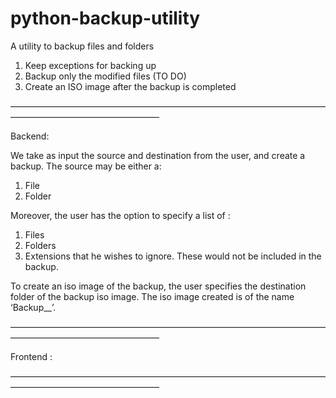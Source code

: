 # python-backup-utility
A utility to backup files and folders

1. Keep exceptions for backing up
2. Backup only the modified files (TO DO) 
3. Create an ISO image after the backup is completed 

—————————————————————————————————————————————————————

Backend: 


We take as input the source and destination from the user, and create a backup. The source may be either a:
  1. File
  2. Folder

Moreover, the user has the option to specify a list of :
  1. Files
  2. Folders
  3. Extensions 
that he wishes to ignore. These would not be included in the backup.

To create an iso image of the backup, the user specifies the destination folder of the backup iso image. The iso image created is of the name ‘Backup_<time>_<date>’. 

—————————————————————————————————————————————————————


Frontend : 






—————————————————————————————————————————————————————
